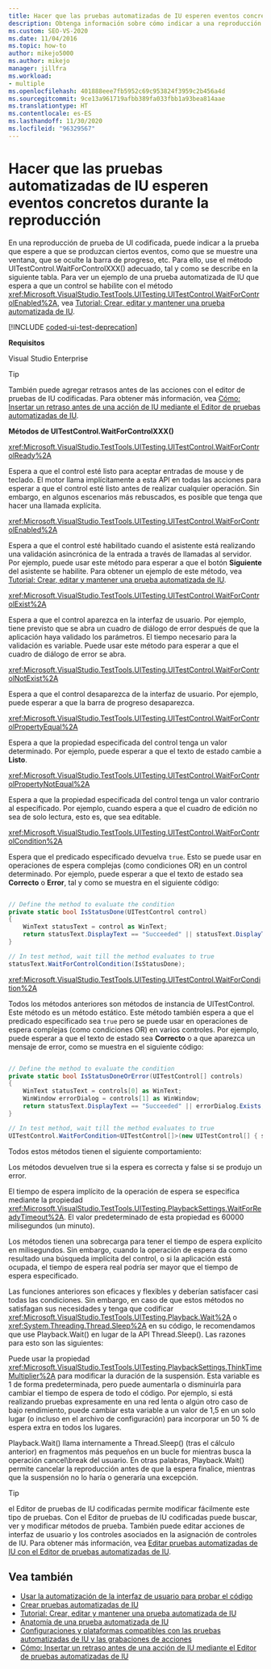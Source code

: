 ```yaml
---
title: Hacer que las pruebas automatizadas de IU esperen eventos concretos
description: Obtenga información sobre cómo indicar a una reproducción de pruebas automatizadas de IU que espere a que se produzcan ciertos eventos, como que se abra una ventana o que la barra de progreso desaparezca.
ms.custom: SEO-VS-2020
ms.date: 11/04/2016
ms.topic: how-to
author: mikejo5000
ms.author: mikejo
manager: jillfra
ms.workload:
- multiple
ms.openlocfilehash: 401888eee7fb5952c69c953824f3959c2b456a4d
ms.sourcegitcommit: 9ce13a961719afbb389fa033fbb1a93bea814aae
ms.translationtype: HT
ms.contentlocale: es-ES
ms.lasthandoff: 11/30/2020
ms.locfileid: "96329567"
---
```

# <a name="make-coded-ui-tests-wait-for-specific-events-during-playback"></a>Hacer que las pruebas automatizadas de IU esperen eventos concretos durante la reproducción

En una reproducción de prueba de UI codificada, puede indicar a la prueba que espere a que se produzcan ciertos eventos, como que se muestre una ventana, que se oculte la barra de progreso, etc. Para ello, use el método UITestControl.WaitForControlXXX() adecuado, tal y como se describe en la siguiente tabla. Para ver un ejemplo de una prueba automatizada de IU que espera a que un control se habilite con el método <xref:Microsoft.VisualStudio.TestTools.UITesting.UITestControl.WaitForControlEnabled%2A>, vea [Tutorial: Crear, editar y mantener una prueba automatizada de IU](../test/walkthrough-creating-editing-and-maintaining-a-coded-ui-test.md).

[!INCLUDE [coded-ui-test-deprecation](includes/coded-ui-test-deprecation.md)]

**Requisitos**

Visual Studio Enterprise

> [!TIP]
> También puede agregar retrasos antes de las acciones con el editor de pruebas de IU codificadas. Para obtener más información, vea [Cómo: Insertar un retraso antes de una acción de IU mediante el Editor de pruebas automatizadas de IU](editing-coded-ui-tests-using-the-coded-ui-test-editor.md#insert-a-delay-before-a-ui-action).

**Métodos de UITestControl.WaitForControlXXX()**

<xref:Microsoft.VisualStudio.TestTools.UITesting.UITestControl.WaitForControlReady%2A>

Espera a que el control esté listo para aceptar entradas de mouse y de teclado. El motor llama implícitamente a esta API en todas las acciones para esperar a que el control esté listo antes de realizar cualquier operación. Sin embargo, en algunos escenarios más rebuscados, es posible que tenga que hacer una llamada explícita.

<xref:Microsoft.VisualStudio.TestTools.UITesting.UITestControl.WaitForControlEnabled%2A>

Espera a que el control esté habilitado cuando el asistente está realizando una validación asincrónica de la entrada a través de llamadas al servidor. Por ejemplo, puede usar este método para esperar a que el botón **Siguiente** del asistente se habilite. Para obtener un ejemplo de este método, vea [Tutorial: Crear, editar y mantener una prueba automatizada de IU](../test/walkthrough-creating-editing-and-maintaining-a-coded-ui-test.md).

<xref:Microsoft.VisualStudio.TestTools.UITesting.UITestControl.WaitForControlExist%2A>

Espera a que el control aparezca en la interfaz de usuario. Por ejemplo, tiene previsto que se abra un cuadro de diálogo de error después de que la aplicación haya validado los parámetros. El tiempo necesario para la validación es variable. Puede usar este método para esperar a que el cuadro de diálogo de error se abra.

<xref:Microsoft.VisualStudio.TestTools.UITesting.UITestControl.WaitForControlNotExist%2A>

Espera a que el control desaparezca de la interfaz de usuario. Por ejemplo, puede esperar a que la barra de progreso desaparezca.

<xref:Microsoft.VisualStudio.TestTools.UITesting.UITestControl.WaitForControlPropertyEqual%2A>

Espera a que la propiedad especificada del control tenga un valor determinado. Por ejemplo, puede esperar a que el texto de estado cambie a **Listo**.

<xref:Microsoft.VisualStudio.TestTools.UITesting.UITestControl.WaitForControlPropertyNotEqual%2A>

Espera a que la propiedad especificada del control tenga un valor contrario al especificado. Por ejemplo, cuando espera a que el cuadro de edición no sea de solo lectura, esto es, que sea editable.

<xref:Microsoft.VisualStudio.TestTools.UITesting.UITestControl.WaitForControlCondition%2A>

Espera que el predicado especificado devuelva `true`. Esto se puede usar en operaciones de espera complejas (como condiciones OR) en un control determinado. Por ejemplo, puede esperar a que el texto de estado sea **Correcto** o **Error**, tal y como se muestra en el siguiente código:

```csharp

// Define the method to evaluate the condition
private static bool IsStatusDone(UITestControl control)
{
    WinText statusText = control as WinText;
    return statusText.DisplayText == "Succeeded" || statusText.DisplayText == "Failed";
}

// In test method, wait till the method evaluates to true
statusText.WaitForControlCondition(IsStatusDone);
```

 <xref:Microsoft.VisualStudio.TestTools.UITesting.UITestControl.WaitForCondition%2A>

Todos los métodos anteriores son métodos de instancia de UITestControl. Este método es un método estático. Este método también espera a que el predicado especificado sea `true` pero se puede usar en operaciones de espera complejas (como condiciones OR) en varios controles. Por ejemplo, puede esperar a que el texto de estado sea **Correcto** o a que aparezca un mensaje de error, como se muestra en el siguiente código:

```csharp

// Define the method to evaluate the condition
private static bool IsStatusDoneOrError(UITestControl[] controls)
{
    WinText statusText = controls[0] as WinText;
    WinWindow errorDialog = controls[1] as WinWindow;
    return statusText.DisplayText == "Succeeded" || errorDialog.Exists;
}

// In test method, wait till the method evaluates to true
UITestControl.WaitForCondition<UITestControl[]>(new UITestControl[] { statusText, errorDialog }, IsStatusDoneOrError);
```

Todos estos métodos tienen el siguiente comportamiento:

Los métodos devuelven true si la espera es correcta y false si se produjo un error.

El tiempo de espera implícito de la operación de espera se especifica mediante la propiedad <xref:Microsoft.VisualStudio.TestTools.UITesting.PlaybackSettings.WaitForReadyTimeout%2A>. El valor predeterminado de esta propiedad es 60000 milisegundos (un minuto).

Los métodos tienen una sobrecarga para tener el tiempo de espera explícito en milisegundos. Sin embargo, cuando la operación de espera da como resultado una búsqueda implícita del control, o si la aplicación está ocupada, el tiempo de espera real podría ser mayor que el tiempo de espera especificado.

Las funciones anteriores son eficaces y flexibles y deberían satisfacer casi todas las condiciones. Sin embargo, en caso de que estos métodos no satisfagan sus necesidades y tenga que codificar <xref:Microsoft.VisualStudio.TestTools.UITesting.Playback.Wait%2A> o <xref:System.Threading.Thread.Sleep%2A> en su código, le recomendamos que use Playback.Wait() en lugar de la API Thread.Sleep(). Las razones para esto son las siguientes:

Puede usar la propiedad <xref:Microsoft.VisualStudio.TestTools.UITesting.PlaybackSettings.ThinkTimeMultiplier%2A> para modificar la duración de la suspensión. Esta variable es 1 de forma predeterminada, pero puede aumentarla o disminuirla para cambiar el tiempo de espera de todo el código. Por ejemplo, si está realizando pruebas expresamente en una red lenta o algún otro caso de bajo rendimiento, puede cambiar esta variable a un valor de 1,5 en un solo lugar (o incluso en el archivo de configuración) para incorporar un 50 % de espera extra en todos los lugares.

Playback.Wait() llama internamente a Thread.Sleep() (tras el cálculo anterior) en fragmentos más pequeños en un bucle for mientras busca la operación cancel\break del usuario. En otras palabras, Playback.Wait() permite cancelar la reproducción antes de que la espera finalice, mientras que la suspensión no lo haría o generaría una excepción.

> [!TIP]
> el Editor de pruebas de IU codificadas permite modificar fácilmente este tipo de pruebas. Con el Editor de pruebas de IU codificadas puede buscar, ver y modificar métodos de prueba. También puede editar acciones de interfaz de usuario y los controles asociados en la asignación de controles de IU. Para obtener más información, vea [Editar pruebas automatizadas de IU con el Editor de pruebas automatizadas de IU](../test/editing-coded-ui-tests-using-the-coded-ui-test-editor.md).

## <a name="see-also"></a>Vea también

- [Usar la automatización de la interfaz de usuario para probar el código](../test/use-ui-automation-to-test-your-code.md)
- [Crear pruebas automatizadas de IU](../test/use-ui-automation-to-test-your-code.md)
- [Tutorial: Crear, editar y mantener una prueba automatizada de IU](../test/walkthrough-creating-editing-and-maintaining-a-coded-ui-test.md)
- [Anatomía de una prueba automatizada de IU](../test/anatomy-of-a-coded-ui-test.md)
- [Configuraciones y plataformas compatibles con las pruebas automatizadas de IU y las grabaciones de acciones](../test/supported-configurations-and-platforms-for-coded-ui-tests-and-action-recordings.md)
- [Cómo: Insertar un retraso antes de una acción de IU mediante el Editor de pruebas automatizadas de IU](editing-coded-ui-tests-using-the-coded-ui-test-editor.md#insert-a-delay-before-a-ui-action)
